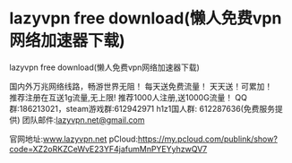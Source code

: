 # lazyvpn free download(懒人免费vpn网络加速器下载)
lazyvpn free download(懒人免费vpn网络加速器下载)

国内外万兆网络线路，畅游世界无阻！
每天送免费流量！ 
天天送！可累加！   
推荐注册在互送1g流量,无上限! 
推荐1000人注册,送1000G流量！ 
QQ群:186213021，steam游戏群:612942971 
h1z1国人群: 612287636(免费服务提供) 
团队邮件:lazyvpn.net@gmail.com 

官网地址:www.lazyvpn.net
pCloud:https://my.pcloud.com/publink/show?code=XZ2oRKZCeWvE23YF4jafumMnPYEYyhzwQV7
